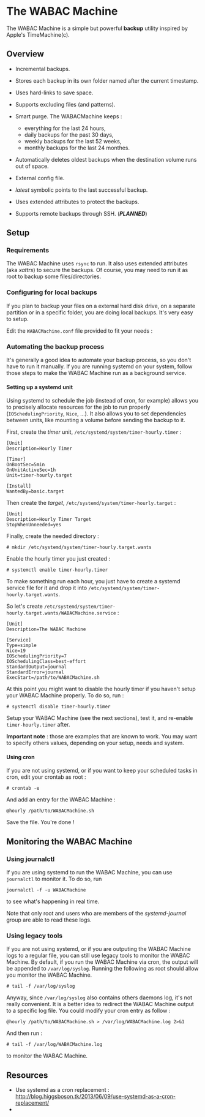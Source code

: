 # The WABAC Machine

The WABAC Machine is a simple but powerful **backup** utility inspired by Apple's TimeMachine(c).


## Overview

  * Incremental backups.

  * Stores each backup in its own folder named after the current timestamp.

  * Uses hard-links to save space.

  * Supports excluding files (and patterns).

  * Smart purge. The WABACMachine keeps :
    * everything for the last 24 hours,
    * daily backups for the past 30 days,
    * weekly backups for the last 52 weeks,
    * monthly backups for the last 24 monthes. 

  * Automatically deletes oldest backups when the destination volume runs out of space.

  * External config file.

  * *latest* symbolic points to the last successful backup.

  * Uses extended attributes to protect the backups.

  * Supports remote backups through SSH. (***PLANNED***)


## Setup

### Requirements

The WABAC Machine uses `rsync` to run. It also uses extended attributes (aka *xattrs*) to secure the backups.
Of course, you may need to run it as root to backup some files/directories.

### Configuring for local backups

If you plan to backup your files on a external hard disk drive, on a separate partition or in a specific folder, you are doing local backups.
It's very easy to setup.

Edit the `WABACMachine.conf` file provided to fit your needs :

    


### Automating the backup process

It's generally a good idea to automate your backup process, so you don't have to run it manually. If you are running systemd on your system, follow those steps to make the WABAC Machine run as a background service.

#### Setting up a systemd unit

Using systemd to schedule the job (instead of cron, for example) allows you to precisely allocate resources for the job to run properly (`IOSchedulingPriority`, `Nice`, ...). It also allows you to set dependencies between units, like mounting a volume before sending the backup to it.

First, create the *timer* unit, `/etc/systemd/system/timer-hourly.timer` :

    [Unit]
    Description=Hourly Timer
    
    [Timer]
    OnBootSec=5min
    OnUnitActiveSec=1h
    Unit=timer-hourly.target
    
    [Install]
    WantedBy=basic.target

Then create the *target*, `/etc/systemd/system/timer-hourly.target` :

    [Unit]
    Description=Hourly Timer Target
    StopWhenUnneeded=yes

Finally, create the needed directory :

    # mkdir /etc/systemd/system/timer-hourly.target.wants

Enable the hourly timer you just created :
    
    # systemctl enable timer-hourly.timer

To make something run each hour, you just have to create a systemd service file for it and drop it into `/etc/systemd/system/timer-hourly.target.wants`.

So let's create `/etc/systemd/system/timer-hourly.target.wants/WABACMachine.service` :

    [Unit]
    Description=The WABAC Machine
    
    [Service]
    Type=simple
    Nice=19
    IOSchedulingPriority=7
    IOSchedulingClass=best-effort
    StandardOutput=journal
    StandardError=journal
    ExecStart=/path/to/WABACMachine.sh

At this point you might want to disable the hourly timer if you haven't setup your WABAC Machine properly. To do so, run :
    
    # systemctl disable timer-hourly.timer

Setup your WABAC Machine (see the next sections), test it, and re-enable `timer-hourly.timer` after.

**Important note** : those are examples that are known to work. You may want to specify others values, depending on your setup, needs and system.

#### Using cron

If you are not using systemd, or if you want to keep your scheduled tasks in cron, edit your crontab as root :

    # crontab -e

And add an entry for the WABAC Machine :

    @hourly /path/to/WABACMachine.sh

Save the file. You're done !


## Monitoring the WABAC Machine

### Using journalctl

If you are using systemd to run the WABAC Machine, you can use `journalctl` to monitor it. To do so, run

    journalctl -f -u WABACMachine

to see what's happening in real time.

Note that only root and users who are members of the *systemd-journal* group are able to read these logs.

### Using legacy tools

If you are not using systemd, or if you are outputing the WABAC Machine logs to a regular file, you can still use legacy tools to monitor the WABAC Machine. By default, if you run the WABAC Machine via cron, the output will be appended to `/var/log/syslog`. Running the following as root should allow you monitor the WABAC Machine.

    # tail -f /var/log/syslog

Anyway, since `/var/log/syslog` also contains others daemons log, it's not really convenient. It is a better idea to redirect the WABAC Machine output to a specific log file. You could modify your cron entry as follow :

    @hourly /path/to/WABACMachine.sh > /var/log/WABACMachine.log 2>&1

And then run :

    # tail -f /var/log/WABACMachine.log

to monitor the WABAC Machine.

## Resources

  * Use systemd as a cron replacement : http://blog.higgsboson.tk/2013/06/09/use-systemd-as-a-cron-replacement/
  * 